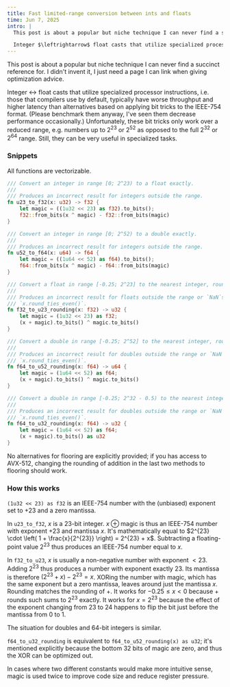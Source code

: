 ```yaml
---
title: Fast limited-range conversion between ints and floats
time: Jun 7, 2025
intro: |
  This post is about a popular but niche technique I can never find a succinct reference for. I didn't invent it, I just need a page I can link when giving optimization advice.

  Integer $\leftrightarrow$ float casts that utilize specialized processor instructions, i.e. those that compilers use by default, typically have worse throughput and higher latency than alternatives based on applying bit tricks to the IEEE-754 format. (Please benchmark them anyway, I've seen them decrease performance occasionally.) Unfortunately, these bit tricks only work over a reduced range, e.g. numbers up to $2^{23}$ or $2^{52}$ as opposed to the full $2^{32}$ or $2^{64}$ range. Still, they can be very useful in specialized tasks.
---
```


This post is about a popular but niche technique I can never find a succinct reference for. I didn't invent it, I just need a page I can link when giving optimization advice.

Integer $\leftrightarrow$ float casts that utilize specialized processor instructions, i.e. those that compilers use by default, typically have worse throughput and higher latency than alternatives based on applying bit tricks to the IEEE-754 format. (Please benchmark them anyway, I've seen them decrease performance occasionally.) Unfortunately, these bit tricks only work over a reduced range, e.g. numbers up to $2^{23}$ or $2^{52}$ as opposed to the full $2^{32}$ or $2^{64}$ range. Still, they can be very useful in specialized tasks.


### Snippets

All functions are vectorizable.

```rust
/// Convert an integer in range [0; 2^23) to a float exactly.
///
/// Produces an incorrect result for integers outside the range.
fn u23_to_f32(x: u32) -> f32 {
    let magic = ((1u32 << 23) as f32).to_bits();
    f32::from_bits(x ^ magic) - f32::from_bits(magic)
}

/// Convert an integer in range [0; 2^52) to a double exactly.
///
/// Produces an incorrect result for integers outside the range.
fn u52_to_f64(x: u64) -> f64 {
    let magic = ((1u64 << 52) as f64).to_bits();
    f64::from_bits(x ^ magic) - f64::from_bits(magic)
}

/// Convert a float in range [-0.25; 2^23] to the nearest integer, rounding ties to even.
///
/// Produces an incorrect result for floats outside the range or `NaN`s. Rounds just like
/// `x.round_ties_even()`.
fn f32_to_u23_rounding(x: f32) -> u32 {
    let magic = (1u32 << 23) as f32;
    (x + magic).to_bits() ^ magic.to_bits()
}

/// Convert a double in range [-0.25; 2^52] to the nearest integer, rounding ties to even.
///
/// Produces an incorrect result for doubles outside the range or `NaN`s. Rounds just like
/// `x.round_ties_even()`.
fn f64_to_u52_rounding(x: f64) -> u64 {
    let magic = (1u64 << 52) as f64;
    (x + magic).to_bits() ^ magic.to_bits()
}

/// Convert a double in range [-0.25; 2^32 - 0.5) to the nearest integer, rounding ties to even.
///
/// Produces an incorrect result for doubles outside the range or `NaN`s. Rounds just like
/// `x.round_ties_even()`.
fn f64_to_u32_rounding(x: f64) -> u32 {
    let magic = (1u64 << 52) as f64;
    (x + magic).to_bits() as u32
}
```

No alternatives for flooring are explicitly provided; if you has access to AVX-512, changing the rounding of addition in the last two methods to flooring should work.


### How this works

`(1u32 << 23) as f32` is an IEEE-754 number with the (unbiased) exponent set to $+23$ and a zero mantissa.

In `u23_to_f32`, $x$ is a $23$-bit integer. $x \oplus \mathrm{magic}$ is thus an IEEE-754 number with exponent $+23$ and mantissa $x$. It's mathematically equal to $2^{23} \cdot \left( 1 + \frac{x}{2^{23}} \right) = 2^{23} + x$. Subtracting a floating-point value $2^{23}$ thus produces an IEEE-754 number equal to $x$.

In `f32_to_u23`, $x$ is usually a non-negative number with exponent $< 23$. Adding $2^{23}$ thus produces a number with exponent exactly $23$. Its mantissa is therefore $(2^{23} + x) - 2^{23} = x$. XORing the number with $\mathrm{magic}$, which has the same exponent but a zero mantissa, leaves around just the mantissa $x$. Rounding matches the rounding of $+$. It works for $-0.25 \le x < 0$ because $+$ rounds such sums to $2^{23}$ exactly. It works for $x = 2^{23}$ because the effect of the exponent changing from $23$ to $24$ happens to flip the bit just before the mantissa from $0$ to $1$.

The situation for doubles and $64$-bit integers is similar.

`f64_to_u32_rounding` is equivalent to `f64_to_u52_rounding(x) as u32`; it's mentioned explicitly because the bottom $32$ bits of $\mathrm{magic}$ are zero, and thus the XOR can be optimized out.

In cases where two different constants would make more intuitive sense, $\mathrm{magic}$ is used twice to improve code size and reduce register pressure.
